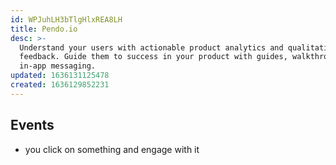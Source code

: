 ```yaml
---
id: WPJuhLH3bTlgHlxREA8LH
title: Pendo.io
desc: >-
  Understand your users with actionable product analytics and qualitative
  feedback. Guide them to success in your product with guides, walkthroughs and
  in-app messaging.
updated: 1636131125478
created: 1636129852231
---
```



## Events

- you click on something and engage with it
